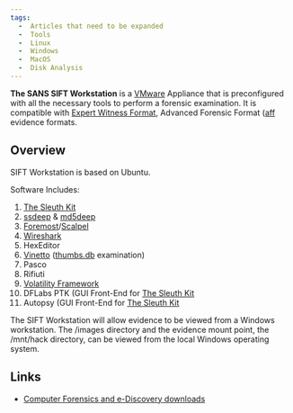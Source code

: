 ```yaml
---
tags:
  -  Articles that need to be expanded
  -  Tools
  -  Linux
  -  Windows
  -  MacOS
  -  Disk Analysis
---
```

**The SANS SIFT Workstation** is a [VMware](vmware.md) Appliance
that is preconfigured with all the necessary tools to perform a forensic
examination. It is compatible with [Expert Witness
Format](encase.md), Advanced Forensic Format
([aff](aff.md) evidence formats.

## Overview

SIFT Workstation is based on Ubuntu.

Software Includes:

1.  [The Sleuth Kit](the_sleuth_kit.md)
2.  [ssdeep](ssdeep.md) & [md5deep](md5deep.md)
3.  [Foremost](foremost.md)/[Scalpel](scalpel.md)
4.  [Wireshark](wireshark.md)
5.  HexEditor
6.  [Vinetto](vinetto.md) ([thumbs.db](thumbs.db.md)
    examination)
7.  Pasco
8.  Rifiuti
9.  [Volatility Framework](volatility_framework.md)
10. DFLabs PTK (GUI Front-End for [The Sleuth Kit](the_sleuth_kit.md)
11. Autopsy (GUI Front-End for [The Sleuth Kit](the_sleuth_kit.md)

The SIFT Workstation will allow evidence to be viewed from a Windows
workstation. The /images directory and the evidence mount point, the
/mnt/hack directory, can be viewed from the local Windows operating
system.

## Links

* [Computer Forensics and e-Discovery downloads](http://forensics.sans.org/community/downloads/)
